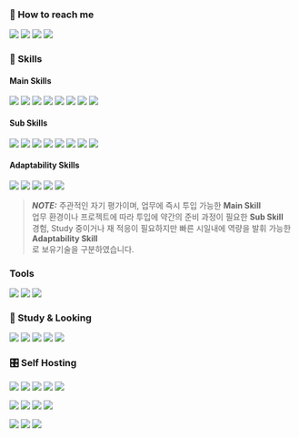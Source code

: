 ### 👋 How to reach me

<p>
  <a href="https://home.needpainkiller.xyz/" target="_blank"><img src="https://img.shields.io/badge/Home-EF3346?style=flat-square&logo=googlehome&logoColor=white"/></a>
  <a href="https://blog.needpainkiller.xyz/" target="_blank"><img src="https://img.shields.io/badge/Blog-15171A?style=flat-square&logo=Ghost&logoColor=white"/></a>
  <a href="mailto:kam6512@gmail.com" target="_blank"><img src="https://img.shields.io/badge/kam6512@gmail.com-EA4335?style=flat-square&logo=Gmail&logoColor=white"/></a>
  <a href="mailto:needpainkiller6512@gmail.com" target="_blank"><img src="https://img.shields.io/badge/needpainkiller6512@gmail.com-EA4335?style=flat-square&logo=Gmail&logoColor=white"/></a>
</p>


### 🔭 Skills
#### Main Skills
<p>
  <img src="https://img.shields.io/badge/Java-67493A?style=flat-square&logo=OpenJDK&logoColor=white"/>
  <img src="https://img.shields.io/badge/Spring%20Boot-6DB33F?style=flat-square&logo=SpringBoot&logoColor=white"/>
  <img src="https://img.shields.io/badge/Quarkus-4695EB?style=flat-square&logo=quarkus&logoColor=white"/> 
  <img src="https://img.shields.io/badge/Mariadb-003545?style=flat-square&logo=mariadb&logoColor=white"/>
  <img src="https://img.shields.io/badge/Nginx-009639?style=flat-square&logo=nginx&logoColor=white"/>
  <img src="https://img.shields.io/badge/Docker-2496ED?style=flat-square&logo=docker&logoColor=white"/>
  <img src="https://img.shields.io/badge/Podman-892CA0?style=flat-square&logo=podman&logoColor=white"/>
  <img src="https://img.shields.io/badge/Microsoft Azure-0078D4?style=flat-square&logo=microsoftazure&logoColor=white"/>
</p>

#### Sub Skills
<p>
  <img src="https://img.shields.io/badge/Spring-6DB33F?style=flat-square&logo=Spring&logoColor=white"/>
  <img src="https://img.shields.io/badge/Apache Kafka-231F20?style=flat-square&logo=apachekafka&logoColor=white"/>
  <img src="https://img.shields.io/badge/Redis-DC382D?style=flat-square&logo=redis&logoColor=white"/>
  <img src="https://img.shields.io/badge/Mysql-4479A1?style=flat-square&logo=mysql&logoColor=white"/>
  <img src="https://img.shields.io/badge/Jenkins-D24939?style=flat-square&logo=jenkins&logoColor=white"/>
  <img src="https://img.shields.io/badge/ReactiveX-B7178C?style=flat-square&logo=ReactiveX&logoColor=white"/>
  <img src="https://img.shields.io/badge/Amazon AWS-232F3E?style=flat-square&logo=amazonaws&logoColor=white"/>
  <img src="https://img.shields.io/badge/RPA-1071D3?style=flat-square&logoColor=white"/>
</p>

#### Adaptability Skills
<p>
  <img src="https://img.shields.io/badge/Kotlin-7F52FF?style=flat-square&logo=kotlin&logoColor=white"/>
  <img src="https://img.shields.io/badge/Python-3776AB?style=flat-square&logo=python&logoColor=white"/> 
  <img src="https://img.shields.io/badge/TypeScript-3178C6?style=flat-square&logo=typescript&logoColor=white"/>
  <img src="https://img.shields.io/badge/JavaScript-F7DF1E?style=flat-square&logo=TypeScript&logoColor=white"/>
  <img src="https://img.shields.io/badge/NestJS-E0234E?style=flat-square&logo=nestjs&logoColor=white"/>
</p>


> **_NOTE:_**  주관적인 자기 평가이며, 업무에 즉시 투입 가능한 **Main Skill**</br>업무 환경이나 프로젝트에 따라 투입에 약간의 준비 과정이 필요한 **Sub Skill**</br>경험, Study 중이거나 재 적응이 필요하지만 빠른 시일내에 역량을 발휘 가능한 **Adaptability Skill**</br>로 보유기술을 구분하였습니다.



### Tools
<p>
  <img src="https://img.shields.io/badge/Intellij IDEA Ultimate-000000?style=flat-square&logo=intellijidea&logoColor=white"/>
  <img src="https://img.shields.io/badge/VSCode-007ACC?style=flat-square&logo=visualstudiocode&logoColor=white"/>
  <img src="https://img.shields.io/badge/DBeaver-382923?style=flat-square&logo=dbeaver&logoColor=white"/>
</p>


### 🌱 Study & Looking

<p>
  <img src="https://img.shields.io/badge/Flutter-02569B?style=flat-square&logo=flutter&logoColor=white"/>
<!--   <img src="https://img.shields.io/badge/Ktor-087CFA?style=flat-square&logo=ktor&logoColor=white"/>  -->
  <img src="https://img.shields.io/badge/Apache Cassandra-1287B1?style=flat-square&logo=apachecassandra&logoColor=white"/>
  <img src="https://img.shields.io/badge/Postgresql-4169E1?style=flat-square&logo=postgresql&logoColor=white"/> 
  <img src="https://img.shields.io/badge/Ansible-EE0000?style=flat-square&logo=Ansible&logoColor=white"/>
<!--   <img src="https://img.shields.io/badge/K8S-326CE5?style=flat-square&logo=kubernetes&logoColor=white"/> -->
<!--   <img src="https://img.shields.io/badge/Arch Linux-1793D1?style=flat-square&logo=linux&logoColor=white"/> -->
  <img src="https://img.shields.io/badge/RedHat-EE0000?style=flat-square&logo=redhat&logoColor=white"/>
</p>


### 🎛️ Self Hosting
<p>
  <img src="https://img.shields.io/badge/Nginx-009639?style=flat-square&logo=nginx&logoColor=white"/>
  <img src="https://img.shields.io/badge/Netdata-00AB44?style=flat-square&logo=netdata&logoColor=white"/>
  <img src="https://img.shields.io/badge/Pi.Alert-0D728B?style=flat-square&logo=linuxserver&logoColor=white"/>
  <img src="https://img.shields.io/badge/AdGuard Home-68BC71?style=flat-square&logo=adguard&logoColor=white"/>
  <img src="https://img.shields.io/badge/Uptime Kuma-5CDD8B?style=flat-square&logo=uptimekuma&logoColor=white"/>
<p>
</p>
<p>
  <img src="https://img.shields.io/badge/Portainer-13BEF9?style=flat-square&logo=portainer&logoColor=white"/>
  <img src="https://img.shields.io/badge/Watchtower-416271?style=flat-square&logo=watchtower&logoColor=white"/>
  <img src="https://img.shields.io/badge/Harbor-60B932?style=flat-square&logo=harbor&logoColor=white"/>
  <img src="https://img.shields.io/badge/Jenkins-D24939?style=flat-square&logo=jenkins&logoColor=white"/>
</p>
<p>
  <img src="https://img.shields.io/badge/Ghost-15171A?style=flat-square&logo=ghost&logoColor=white"/>
  <img src="https://img.shields.io/badge/MySQL-4479A1?style=flat-square&logo=mysql&logoColor=white"/>
  <img src="https://img.shields.io/badge/Healthchecks-0058B5?style=flat-square&logo=linuxserver&logoColor=white"/>
</p>
  


[//]: # (https://simpleicons.org/)
[//]: # (https://shields.io/)
